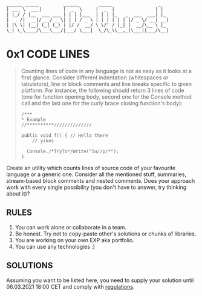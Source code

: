 ```
______ _____         ______       _____                 _   
| ___ \  ___|        |  _  \     |  _  |               | |  
| |_/ / |__  ___ ___ | | | |___  | | | |_   _  ___  ___| |_ 
|    /|  __|/ __/ _ \| | | / _ \ | | | | | | |/ _ \/ __| __|
| |\ \| |__| (_| (_) | |/ /  __/ \ \/' / |_| |  __/\__ \ |_ 
\_| \_\____/\___\___/|___/ \___|  \_/\_\\__,_|\___||___/\__|
```

# 0x1 CODE LINES

> Counting lines of code in any language is not as easy as it looks at a first glance. Consider different indentation (whitespaces or tabulators), line or block comments and line breaks specific to given platform. For instance, the following should return 3 lines of code (one for function opening body, second one for the Console method call and the last one for the curly brace closing function's body):
> 
> ```
> /***
> * Example
> //**********//////////////
> 
> public void f() { // Hello there
>     // yikes
> 
>   Console./*TryTo*/Write("Su//p/*");
>}
> ```

Create an utility which counts lines of source code of your favourite language or a generic one. Consider all the mentioned stuff, summaries, stream-based block comments and nested comments. Does your approach work with every single possibility (you don't have to answer, try thinking about it)?

## RULES

1. You can work alone or collaborate in a team.
2. Be honest. Try not to copy-paste other's solutions or chunks of libraries.
3. You are working on your own EXP aka portfolio.
4. You can use any technologies :)

## SOLUTIONS

Assuming you want to be listed here, you need to supply your solution until 06.03.2021 18:00 CET and comply with [regulations](https://github.com/recode-quest/REGULATIONS).
